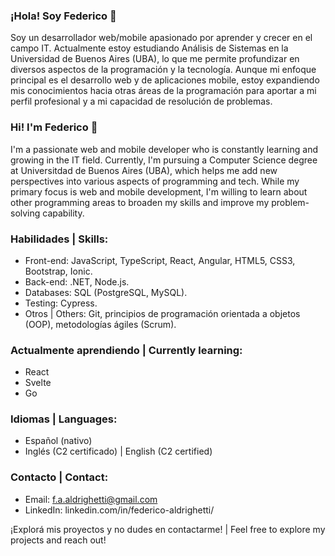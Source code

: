 ### ¡Hola! Soy Federico 👋

Soy un desarrollador web/mobile apasionado por aprender y crecer en el campo IT. Actualmente estoy estudiando Análisis de Sistemas en la Universidad de Buenos Aires (UBA), lo que me permite profundizar en diversos aspectos de la programación y la tecnología. Aunque mi enfoque principal es el desarrollo web y de aplicaciones mobile, estoy expandiendo mis conocimientos hacia otras áreas de la programación para aportar a mi perfil profesional y a mi capacidad de resolución de problemas.

### Hi! I'm Federico 👋
I'm a passionate web and mobile developer who is constantly learning and growing in the IT field. Currently, I'm pursuing a Computer Science degree at Universitdad de Buenos Aires (UBA), which helps me add new perspectives into various aspects of programming and tech. While my primary focus is web and mobile development, I'm willing to learn about other programming areas to broaden my skills and improve my problem-solving capability.

### Habilidades | Skills:
- Front-end: JavaScript, TypeScript, React, Angular, HTML5, CSS3, Bootstrap, Ionic.
- Back-end: .NET, Node.js.
- Databases: SQL (PostgreSQL, MySQL).
- Testing: Cypress.
- Otros | Others: Git, principios de programación orientada a objetos (OOP), metodologías ágiles (Scrum).

### Actualmente aprendiendo | Currently learning:
- React
- Svelte
- Go

### Idiomas | Languages:
- Español (nativo)
- Inglés (C2 certificado) | English (C2 certified)

### Contacto | Contact:
- Email: f.a.aldrighetti@gmail.com
- LinkedIn: linkedin.com/in/federico-aldrighetti/

¡Explorá mis proyectos y no dudes en contactarme! | Feel free to explore my projects and reach out!
